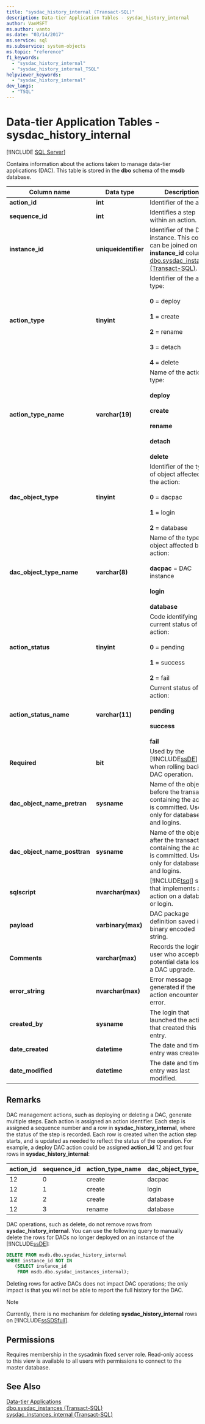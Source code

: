```yaml
---
title: "sysdac_history_internal (Transact-SQL)"
description: Data-tier Application Tables - sysdac_history_internal
author: VanMSFT
ms.author: vanto
ms.date: "03/14/2017"
ms.service: sql
ms.subservice: system-objects
ms.topic: "reference"
f1_keywords:
  - "sysdac_history_internal"
  - "sysdac_history_internal_TSQL"
helpviewer_keywords:
  - "sysdac_history_internal"
dev_langs:
  - "TSQL"
---
```

# Data-tier Application Tables - sysdac_history_internal
[!INCLUDE [SQL Server](../../includes/applies-to-version/sqlserver.md)]

  Contains information about the actions taken to manage data-tier applications (DAC). This table is stored in the **dbo** schema of the **msdb** database.  
  
|Column name|Data type|Description|  
|-----------------|---------------|-----------------|  
|**action_id**|**int**|Identifier of the action|  
|**sequence_id**|**int**|Identifies a step within an action.|  
|**instance_id**|**uniqueidentifier**|Identifier of the DAC instance. This column can be joined on the **instance_id** column in [dbo.sysdac_instances &#40;Transact-SQL&#41;](../../relational-databases/system-catalog-views/data-tier-application-views-dbo-sysdac-instances.md).|  
|**action_type**|**tinyint**|Identifier of the action type:<br /><br /> **0** = deploy<br /><br /> **1** = create<br /><br /> **2** = rename<br /><br /> **3** = detach<br /><br /> **4** = delete|  
|**action_type_name**|**varchar(19)**|Name of the action type:<br /><br /> **deploy**<br /><br /> **create**<br /><br /> **rename**<br /><br /> **detach**<br /><br /> **delete**|  
|**dac_object_type**|**tinyint**|Identifier of the type of object affected by the action:<br /><br /> **0** = dacpac<br /><br /> **1** = login<br /><br /> **2** = database|  
|**dac_object_type_name**|**varchar(8)**|Name of the type of object affected by the action:<br /><br /> **dacpac** = DAC instance<br /><br /> **login**<br /><br /> **database**|  
|**action_status**|**tinyint**|Code identifying the current status of the action:<br /><br /> **0** = pending<br /><br /> **1** = success<br /><br /> **2** = fail|  
|**action_status_name**|**varchar(11)**|Current status of the action:<br /><br /> **pending**<br /><br /> **success**<br /><br /> **fail**|  
|**Required**|**bit**|Used by the [!INCLUDE[ssDE](../../includes/ssde-md.md)] when rolling back a DAC operation.|  
|**dac_object_name_pretran**|**sysname**|Name of the object before the transaction containing the action is committed. Used only for databases and logins.|  
|**dac_object_name_posttran**|**sysname**|Name of the object after the transaction containing the action is committed. Used only for databases and logins.|  
|**sqlscript**|**nvarchar(max)**|[!INCLUDE[tsql](../../includes/tsql-md.md)] script that implements an action on a database or login.|  
|**payload**|**varbinary(max)**|DAC package definition saved in a binary encoded string.|  
|**Comments**|**varchar(max)**|Records the login of a user who accepted potential data loss in a DAC upgrade.|  
|**error_string**|**nvarchar(max)**|Error message generated if the action encounters an error.|  
|**created_by**|**sysname**|The login that launched the action that created this entry.|  
|**date_created**|**datetime**|The date and time this entry was created.|  
|**date_modified**|**datetime**|The date and time the entry was last modified.|  
  
## Remarks  
 DAC management actions, such as deploying or deleting a DAC, generate multiple steps. Each action is assigned an action identifier. Each step is assigned a sequence number and a row in **sysdac_history_internal**, where the status of the step is recorded. Each row is created when the action step starts, and is updated as needed to reflect the status of the operation. For example, a deploy DAC action could be assigned **action_id** 12 and get four rows in **sysdac_history_internal**:  
  
| action_id | sequence_id | action_type_name | dac_object_type_name |
| --------- | ----------- | ---------------- | -------------------- |
|12|0|create|dacpac|  
|12|1|create|login|  
|12|2|create|database|  
|12|3|rename|database|  
  
 DAC operations, such as delete, do not remove rows from **sysdac_history_internal**. You can use the following query to manually delete the rows for DACs no longer deployed on an instance of the [!INCLUDE[ssDE](../../includes/ssde-md.md)]:  
  
```sql  
DELETE FROM msdb.dbo.sysdac_history_internal  
WHERE instance_id NOT IN  
   (SELECT instance_id  
    FROM msdb.dbo.sysdac_instances_internal);  
```  
  
 Deleting rows for active DACs does not impact DAC operations; the only impact is that you will not be able to report the full history for the DAC.  
  
> [!NOTE]  
>  Currently, there is no mechanism for deleting **sysdac_history_internal** rows on [!INCLUDE[ssSDSfull](../../includes/sssdsfull-md.md)].  
  
## Permissions  
 Requires membership in the sysadmin fixed server role. Read-only access to this view is available to all users with permissions to connect to the master database.  
  
## See Also  
 [Data-tier Applications](../../relational-databases/data-tier-applications/data-tier-applications.md)   
 [dbo.sysdac_instances &#40;Transact-SQL&#41;](../../relational-databases/system-catalog-views/data-tier-application-views-dbo-sysdac-instances.md)   
 [sysdac_instances_internal &#40;Transact-SQL&#41;](../../relational-databases/system-tables/data-tier-application-tables-sysdac-instances-internal.md)  
  
  
